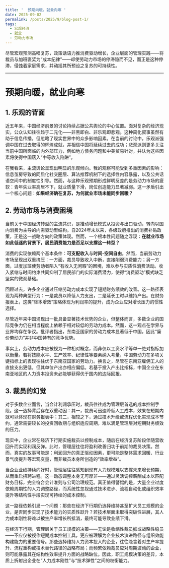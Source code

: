 ```yaml
---
title: '  预期向暖，就业向寒 '
date: 2025-09-02
permalink: /posts/2025/9/blog-post-1/
tags:
  - 宏观经济
  - 就业
  - 劳动力市场
---
```


尽管宏观预测高唱复苏，政策话语力推消费驱动增长，企业层面的管理实践——将裁员与加班褒奖为“成本纪律”——却使劳动力市场的停滞隐而不见，而正是这种停滞，侵蚀着家庭需求，并动摇其所预设之复苏的可持续性。

----

# 预期向暖，就业向寒

## 1. 乐观的背面

近五年来，中国经济前景的讨论持续占据公共舆论的中心位置。面对复杂的经济现实，公众认知往往趋于二元化——非黑即白、非乐观即悲观。这种简化叙事虽然有助于信息传播，但忽略了现实世界中的众多影响因素。在当前的讨论中，乐观派强调中国在过去取得的辉煌成就，并相信中国将延续过去的成功；悲观派则更多关注当前中国所面临的内外部压力，例如地方债务问题和中美贸易针对，并认为这些因素将使得中国落入“中等收入陷阱”。

在我看来，主流舆论呈现出明显的乐观倾向。我的观察可能受到多重因素的影响：信息茧房导致的同质化社交圈层、算法推荐机制下的选择性内容暴露，以及公共话语空间中的制度性引导。然而，与这种乐观预期形成鲜明反差的是劳动力市场的疲软：青年失业率高居不下，就业质量下滑，岗位创造能力显著减弱。这一矛盾引出一个核心问题：**如果经济确在复苏，为何就业市场未能同步回暖？**

## 2. 劳动市场与消费困境

当前关于中国经济转型的主流共识，是推动增长模式从投资与出口驱动，转向以国内消费为主导的内需驱动型结构。自2024年末以来，各级政府推出的消费补贴政策，正是这一战略方向的政策体现。然而，一个根本性问题随之浮现：**在就业市场如此低迷的背景下，居民消费能力是否足以支撑这一转型？**

消费的实现依赖两个基本条件：**可支配收入**与**时间-空间自由**。然而，当前劳动力市场呈现出双重挤压：一方面，裁员导致收入中断，直接削弱消费能力；另一方面，过度加班使劳动者陷入“有收入无闲暇”的困境，难以参与实质性消费活动。收入紧缩与时间约束共同抑制了居民部门的实际消费潜力，使得“消费驱动”模式缺乏坚实的微观基础。

回顾过去，许多企业通过压缩劳动力成本实现了短期财务绩效的改善。这一路径表现为两种典型行为：一是裁员以降低人力支出，二是延长工时以维持产出。在财务报表上，这类“降本增效”策略体现为利润率的提升，成为企业应对增长压力的惯性选择。

尽管近年来中国涌现出一批具备显著技术优势的企业，但整体而言，多数企业的国际竞争力仍在相当程度上依赖于相对较低的劳动力成本。然而，这一观点在学界与业界均存在争议。批评者指出，东南亚国家的劳动力成本显著低于中国，因此“廉价劳动力”并非中国特有的竞争优势。

事实上，劳动力成本应被视为一种相对概念，而非仅以工资水平等单一绝对指标加以衡量。若将技能水平、生产效率、纪律性等要素纳入考量，中国劳动力在多项关键指标上的表现往往优于东南亚国家的劳动力。换言之，尽管在东南亚雇佣工人的直接支出更低，但其单位产出亦相应偏低。若基于投入产出比指标，中国企业在东南亚地区的人力资本投资未必能够获得优于国内的边际回报。

## 3. 裁员的幻觉

对于多数企业而言，当会计利润承压时，裁员往往成为管理层首选的成本控制手段。这一选择背后存在双重动因：其一，裁员可迅速降低人工成本，效果在短期内就可以体现在财务报表中；其二，相较之下，通过技术升级或流程优化实现成本节约，通常需要较长的投资回收期与组织适应周期，难以满足管理层对短期财务绩效的压力。

现实中，企业常在经济下行期实施裁员以控制成本，随后在经济复苏阶段伴随营收回升而实现利润反弹。此时，管理层往往将盈利改善归功于前期的裁员决策。然而，真实的故事可能是：利润回升的真正驱动因素，更可能是整体需求回暖、行业景气度提升等宏观变量，而非裁员本身所创造的“效率增益”。

当企业业绩持续向好时，管理层往往感知到现有人力规模难以支撑未来增长预期，从而重启招聘进程。这一动态调整本身无可厚非——通过灵活调控薪酬成本以匹配财务目标，完全符合会计准则与公司治理规范。真正值得警惕的是，大量企业过度依赖周期性的人力调整路径，而系统性忽视通过技术进步、流程自动化或组织效率提升等结构性手段实现可持续的成本控制。

这一路径依赖引发一个问题：那些在经济下行期仍选择维持甚至扩大员工规模的企业，是否同步实现了技术能力的实质性跃升？若技术层面未取得突破性进展，其人力成本刚性将难以被生产率增长所抵消，最终可能导致业绩下滑。

在经济下行期，管理层关于员工规模的决策——无论是收缩性裁员抑或战略性稳员——不应仅被视作短期成本控制工具，更应被理解为企业技术演进路径与组织效能构建能力的重要信号。那些选择维持人力资本投入的企业，往往隐含着对生产率提升、流程重构或技术替代路径的战略布局；而频繁依赖裁员应对周期波动的企业，则可能暴露其在结构性效率提升方面的战略缺位。因此，职工规模决策的差异，本质上折射出企业在“人力成本刚性”与“技术弹性”之间的权衡能力。

